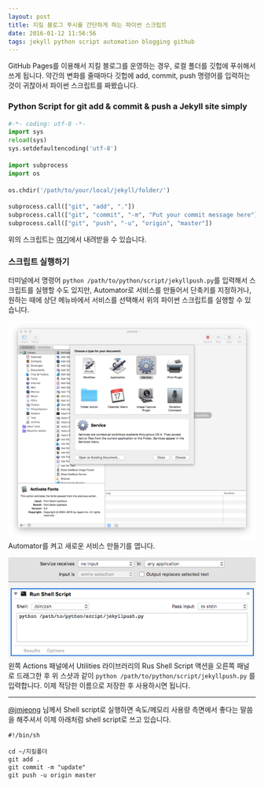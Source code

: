 ```yaml
---
layout: post
title: 지킬 블로그 푸시를 간단하게 하는 파이썬 스크립트
date: 2016-01-12 11:56:56
tags: jekyll python script automation blogging github
---
```

GitHub Pages를 이용해서 지킬 블로그를 운영하는 경우, 로컬 폴더를 깃헙에 푸쉬해서 쓰게 됩니다. 약간의 변화를 줄때마다 깃헙에 add, commit, push 명령어를 입력하는 것이 귀찮아서 파이썬 스크립트를 짜봤습니다.

### Python Script for git add & commit & push a Jekyll site simply

``` python
#-*- coding: utf-8 -*-
import sys
reload(sys)
sys.setdefaultencoding('utf-8')

import subprocess
import os

os.chdir('/path/to/your/local/jekyll/folder/')

subprocess.call(["git", "add", "."])
subprocess.call(["git", "commit", "-m", "Put your commit message here"])
subprocess.call(["git", "push", "-u", "origin", "master"])
```

위의 스크립트는 [여기](https://dl.dropboxusercontent.com/u/18183807/jekyllpush.zip)에서 내려받을 수 있습니다.

### 스크립트 실행하기

터미널에서 명령어 `python /path/to/python/script/jekyllpush.py`를 입력해서 스크립트를 실행할 수도 있지만, Automator로 서비스를 만들어서 단축키를 지정하거나, 원하는 때에 상단 메뉴바에서 서비스를 선택해서 위의 파이썬 스크립트를 실행할 수 있습니다. 

![](/images/ss_20160112_114854.jpg)
Automator를 켜고 새로운 서비스 만들기를 엽니다.

![](/images/ss_20160112_113023.jpg)
왼쪽 Actions 패널에서 Utilities 라이브러리의 Rus Shell Script 액션을 오른쪽 패널로 드래그한 후 위 스샷과 같이 `python /path/to/python/script/jekyllpush.py` 를 입력합니다. 이제 적당한 이름으로 저장한 후 사용하시면 됩니다.

---

[@jmjeong](https://telegram.me/jmjeong) 님께서 Shell script로 실행하면 속도/메모리 사용량 측면에서 좋다는 말씀을 해주셔서 이제 아래처럼 shell script로 쓰고 있습니다.

```
#!/bin/sh

cd ~/지킬폴더
git add .
git commit -m "update"
git push -u origin master
```
